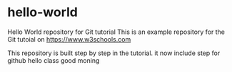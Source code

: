 # hello-world
Hello World repository for Git tutorial
This is an example repository for the Git tutoial on https://www.w3schools.com

This repository is built step by step in the tutorial.
it now include step for github
hello class
good moning
